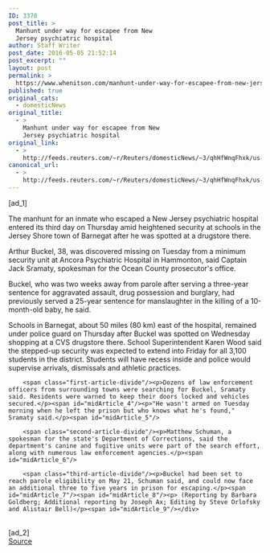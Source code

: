 ```yaml
---
ID: 3370
post_title: >
  Manhunt under way for escapee from New
  Jersey psychiatric hospital
author: Staff Writer
post_date: 2016-05-05 21:52:14
post_excerpt: ""
layout: post
permalink: >
  https://www.whenitson.com/manhunt-under-way-for-escapee-from-new-jersey-psychiatric-hospital/
published: true
original_cats:
  - domesticNews
original_title:
  - >
    Manhunt under way for escapee from New
    Jersey psychiatric hospital
original_link:
  - >
    http://feeds.reuters.com/~r/Reuters/domesticNews/~3/qhHfWnqFhxk/us-new-jersey-escape-idUSKCN0XW26L
canonical_url:
  - >
    http://feeds.reuters.com/~r/Reuters/domesticNews/~3/qhHfWnqFhxk/us-new-jersey-escape-idUSKCN0XW26L
---
```

 [ad_1]
<br><div id="articleText">
<span id="midArticle_start"/>

<span class="focusParagraph" readability="4"><p><span class="articleLocatio&lt;/span&gt;n">The manhunt for an inmate who escaped a New Jersey psychiatric hospital entered its third day on Thursday amid heightened security at schools in the Jersey Shore town of Barnegat after he was spotted at a drugstore there. </span></p></span><span id="midArticle_0"/><p>Arthur Buckel, 38, was discovered missing on Tuesday from a minimum security unit at Ancora Psychiatric Hospital in Hammonton, said Captain Jack Sramaty, spokesman for the Ocean County prosecutor's office.   </p><span id="midArticle_1"/><p>Buckel, who was two weeks away from parole after serving a three-year sentence for aggravated assault, drug possession and burglary, had previously served a 25-year sentence for manslaughter in the killing of a 10-month-old baby, he said.</p><span id="midArticle_2"/><p>Schools in Barnegat, about 50 miles (80 km) east of the hospital, remained under police guard on Thursday after Buckel was spotted on Wednesday shopping at a CVS drugstore there. School Superintendent Karen Wood said the stepped-up security was expected to extend into Friday for all 3,100 students in the district. Students will have recess inside and police would supervise arrivals, dismissals and athletic practices.</p><span id="midArticle_3"/>
        
        <span class="first-article-divide"/><p>Dozens of law enforcement officers from surrounding towns were searching for Buckel, Sramaty said. Residents were warned to keep their doors locked and vehicles secured.</p><span id="midArticle_4"/><p>"He wasn't armed on Tuesday morning when he left the prison but who knows what he's found," Sramaty said.</p><span id="midArticle_5"/>
        
        <span class="second-article-divide"/><p>Matthew Schuman, a spokesman for the state's Department of Corrections, said the department's canine and fugitive units were part of the search effort, along with numerous law enforcement agencies.</p><span id="midArticle_6"/>
        
        <span class="third-article-divide"/><p>Buckel had been set to reach parole eligibility on May 21, Schuman said, and could now face an additional three to five years in prison for escaping.</p><span id="midArticle_7"/><span id="midArticle_8"/><p> (Reporting by Barbara Goldberg; Additional reporting by Joseph Ax; Editing by Steve Orlofsky and Alistair Bell)</p><span id="midArticle_9"/></div>
<br>[ad_2]
<br><a href="http://feeds.reuters.com/~r/Reuters/domesticNews/~3/qhHfWnqFhxk/us-new-jersey-escape-idUSKCN0XW26L">Source </a>